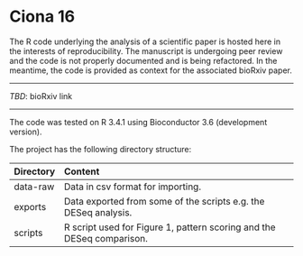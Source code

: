# Ciona 16

The R code underlying the analysis of a scientific paper is hosted here in the interests of reproducibility. The manuscript is undergoing peer review and the code is not properly documented and is being refactored. In the meantime, the code is provided as context for the associated bioRxiv paper.

---
*TBD*: bioRxiv link

---
The code was tested on R 3.4.1 using Bioconductor 3.6 (development version). 

The project has the following directory structure:

| Directory     | Content     |
|:------------- |:------------|
| data-raw      | Data in csv format for importing.  | 
| exports        | Data exported from some of the scripts e.g. the DESeq analysis.  |
| scripts      | R script used for Figure 1, pattern scoring and the DESeq comparison. |


